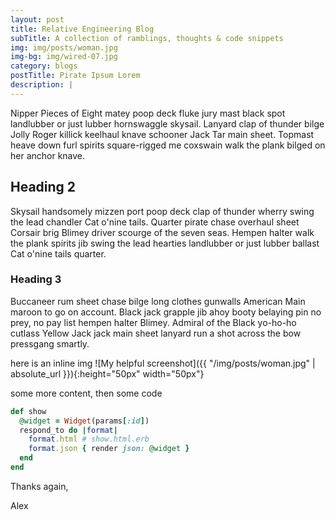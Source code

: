 ```yaml
---
layout: post
title: Relative Engineering Blog
subTitle: A collection of ramblings, thoughts & code snippets
img: img/posts/woman.jpg
img-bg: img/wired-07.jpg
category: blogs
postTitle: Pirate Ipsum Lorem
description: |
---
```

Nipper Pieces of Eight matey poop deck fluke jury mast black spot landlubber or just lubber hornswaggle skysail. Lanyard clap of thunder bilge Jolly Roger killick keelhaul knave schooner Jack Tar main sheet. Topmast heave down furl spirits square-rigged me coxswain walk the plank bilged on her anchor knave.

## Heading 2
Skysail handsomely mizzen port poop deck clap of thunder wherry swing the lead chandler Cat o'nine tails. Quarter pirate chase overhaul sheet Corsair brig Blimey driver scourge of the seven seas. Hempen halter walk the plank spirits jib swing the lead hearties landlubber or just lubber ballast Cat o'nine tails quarter.

### Heading 3
Buccaneer rum sheet chase bilge long clothes gunwalls American Main maroon to go on account. Black jack grapple jib ahoy booty belaying pin no prey, no pay list hempen halter Blimey. Admiral of the Black yo-ho-ho cutlass Yellow Jack jack main sheet lanyard run a shot across the bow pressgang smartly.

here is an inline img ![My helpful screenshot]({{ "/img/posts/woman.jpg" | absolute_url }}){:height="50px" width="50px"}

some more content, then some code


``` ruby
def show
  @widget = Widget(params[:id])
  respond_to do |format|
    format.html # show.html.erb
    format.json { render json: @widget }
  end
end
```


Thanks again,

Alex
